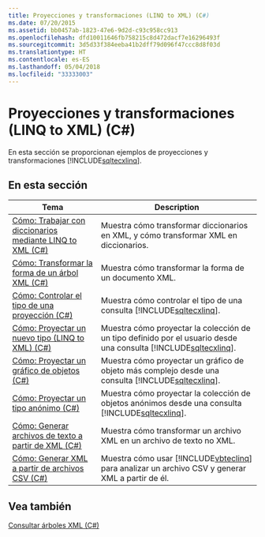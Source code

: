 ```yaml
---
title: Proyecciones y transformaciones (LINQ to XML) (C#)
ms.date: 07/20/2015
ms.assetid: bb0457ab-1823-47e6-9d2d-c93c958cc913
ms.openlocfilehash: dfd10011646fb758215c8d472dacf7e16296493f
ms.sourcegitcommit: 3d5d33f384eeba41b2dff79d096f47ccc8d8f03d
ms.translationtype: HT
ms.contentlocale: es-ES
ms.lasthandoff: 05/04/2018
ms.locfileid: "33333003"
---
```

# <a name="projections-and-transformations-linq-to-xml-c"></a>Proyecciones y transformaciones (LINQ to XML) (C#)
En esta sección se proporcionan ejemplos de proyecciones y transformaciones [!INCLUDE[sqltecxlinq](~/includes/sqltecxlinq-md.md)].  
  
## <a name="in-this-section"></a>En esta sección  
  
|Tema|Description|  
|-----------|-----------------|  
|[Cómo: Trabajar con diccionarios mediante LINQ to XML (C#)](../../../../csharp/programming-guide/concepts/linq/how-to-work-with-dictionaries-using-linq-to-xml.md)|Muestra cómo transformar diccionarios en XML, y cómo transformar XML en diccionarios.|  
|[Cómo: Transformar la forma de un árbol XML (C#)](../../../../csharp/programming-guide/concepts/linq/how-to-transform-the-shape-of-an-xml-tree.md)|Muestra cómo transformar la forma de un documento XML.|  
|[Cómo: Controlar el tipo de una proyección (C#)](../../../../csharp/programming-guide/concepts/linq/how-to-control-the-type-of-a-projection.md)|Muestra cómo controlar el tipo de una consulta [!INCLUDE[sqltecxlinq](~/includes/sqltecxlinq-md.md)].|  
|[Cómo: Proyectar un nuevo tipo (LINQ to XML) (C#)](../../../../csharp/programming-guide/concepts/linq/how-to-project-a-new-type-linq-to-xml.md)|Muestra cómo proyectar la colección de un tipo definido por el usuario desde una consulta [!INCLUDE[sqltecxlinq](~/includes/sqltecxlinq-md.md)].|  
|[Cómo: Proyectar un gráfico de objetos (C#)](../../../../csharp/programming-guide/concepts/linq/how-to-project-an-object-graph.md)|Muestra cómo proyectar un gráfico de objeto más complejo desde una consulta [!INCLUDE[sqltecxlinq](~/includes/sqltecxlinq-md.md)].|  
|[Cómo: Proyectar un tipo anónimo (C#)](../../../../csharp/programming-guide/concepts/linq/how-to-project-an-anonymous-type.md)|Muestra cómo proyectar la colección de objetos anónimos desde una consulta [!INCLUDE[sqltecxlinq](~/includes/sqltecxlinq-md.md)].|  
|[Cómo: Generar archivos de texto a partir de XML (C#)](../../../../csharp/programming-guide/concepts/linq/how-to-generate-text-files-from-xml.md)|Muestra cómo transformar un archivo XML en un archivo de texto no XML.|  
|[Cómo: Generar XML a partir de archivos CSV (C#)](../../../../csharp/programming-guide/concepts/linq/how-to-generate-xml-from-csv-files.md)|Muestra cómo usar [!INCLUDE[vbteclinq](~/includes/vbteclinq-md.md)] para analizar un archivo CSV y generar XML a partir de él.|  
  
## <a name="see-also"></a>Vea también  
 [Consultar árboles XML (C#)](../../../../csharp/programming-guide/concepts/linq/querying-xml-trees.md)
